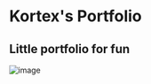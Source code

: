 # Kortex's Portfolio
## Little portfolio for fun
![image](https://github.com/notkortex/portfolio/assets/118857854/4227eaab-446a-4bd4-b0c0-e99f936d8c4f)
